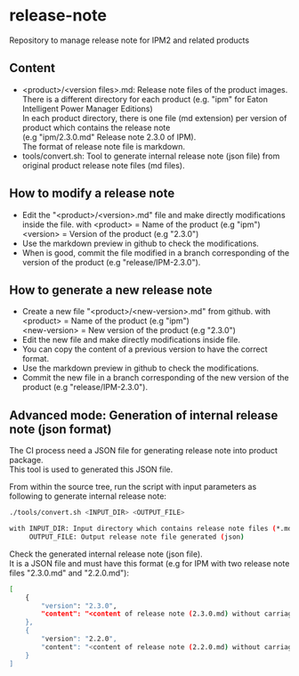 # release-note
Repository to manage release note for IPM2 and related products

## Content

- \<product\>/\<version files\>.md: Release note files of the product images.
There is a different directory for each product (e.g. "ipm" for Eaton Intelligent Power Manager Editions) \
In each product directory, there is one file (md extension) per version of product which contains the release note \
(e.g "ipm/2.3.0.md" Release note 2.3.0 of IPM). \
The format of release note file is markdown.
- tools/convert.sh: Tool to generate internal release note (json file) from original product release note files (md files).

## How to modify a release note

* Edit the "\<product\>/\<version\>.md" file and make directly modifications inside the file.
with \<product\> = Name of the product (e.g "ipm") \
     \<version\> = Version of the product (e.g "2.3.0")
* Use the markdown preview in github to check the modifications.
* When is good, commit the file modified in a branch corresponding of the version of the product (e.g "release/IPM-2.3.0").

## How to generate a new release note

* Create a new file "\<product\>/\<new-version\>.md" from github.
with \<product\> = Name of the product (e.g "ipm") \
     \<new-version\> = New version of the product (e.g "2.3.0")
* Edit the new file and make directly modifications inside file.
* You can copy the content of a previous version to have the correct format.
* Use the markdown preview in github to check the modifications.
* Commit the new file in a branch corresponding of the new version of the product (e.g "release/IPM-2.3.0").

## Advanced mode: Generation of internal release note (json format)

The CI process need a JSON file for generating release note into product package. \
This tool is used to generated this JSON file.

From within the source tree, run the script with input parameters as following to generate internal release note:
```bash
./tools/convert.sh <INPUT_DIR> <OUTPUT_FILE>

with INPUT_DIR: Input directory which contains release note files (*.md)
     OUTPUT_FILE: Output release note file generated (json)
```

Check the generated internal release note (json file). \
It is a JSON file and must have this format (e.g for IPM with two release note files "2.3.0.md" and "2.2.0.md"):
```bash
[
	{
		"version": "2.3.0",
		"content": "<content of release note (2.3.0.md) without carriage return(replace with \n)>"
	},
	{
		"version": "2.2.0",
		"content": "<content of release note (2.2.0.md) without carriage return (replace with \n)>"
	}
]
```
